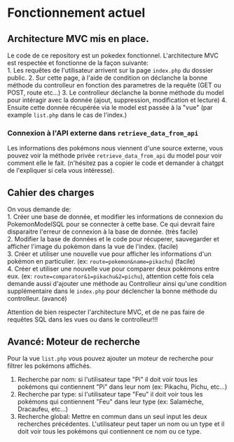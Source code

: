 # Fonctionnement actuel

## Architecture MVC mis en place.

Le code de ce repository est un pokedex fonctionnel. L'architecture MVC est respectée et fonctionne de la façon suivante:  
    1. Les requêtes de l'utilisateur arrivent sur la page `index.php` du dossier public. 
    2. Sur cette page, à l'aide de condition on déclanche la bonne méthode du controlleur en fonction des parametres de la requête (GET ou POST, route etc...)
    3. Le controlleur déclanche la bonne méthode du model pour intéragir avec la donnée (ajout, suppression, modification et lecture)
    4. Ensuite cette donnée récupérée via le model est passée à la "vue" (par example `list.php` dans le cas de l'index.)  


### Connexion à l'API externe dans `retrieve_data_from_api`

Les informations des pokémons nous viennent d'une source externe, vous pouvez voir la méthode privée `retrieve_data_from_api` du model pour voir comment elle le fait. (n'hésitez pas a copier le code et demander à chatgpt de l'expliquer si cela vous intéresse).


## Cahier des charges

On vous demande de:  
    1. Créer une base de donnée, et modifier les informations de connexion du PokemonModelSQL pour se connecter à cette base. Ce qui devrait faire disparaitre l'erreur de connexion à la base de donnée. (très facile)  
    2. Modifier la base de données et le code pour récuperer, sauvegarder et afficher l'image du pokémon dans la vue de l'index. (facile)  
    3. Créer et utiliser une nouvelle vue pour afficher les informations d'un pokémon en particulier. (ex: `route=pokemon&name=pikachu`) (facile)  
    4. Créer et utiliser une nouvelle vue pour comparer deux pokémons entre eux. (ex: `route=comparator&1=pikachu&2=pichu`), attention cette fois cela demande aussi d'ajouter une méthode au Controlleur ainsi qu'une condition supplémentaire dans le `index.php` pour déclencher la bonne méthode du controlleur. (avancé)  


Attention de bien respecter l'architecture MVC, et de ne pas faire de requêtes SQL dans les vues ou dans le controlleur!!!

## Avancé: Moteur de recherche

Pour la vue `list.php` vous pouvez ajouter un moteur de recherche pour filtrer les pokémons affichés.

1. Recherche par nom: si l'utilisateur tape "Pi" il doit voir tous les pokémons qui contiennent "Pi" dans leur nom (ex: Pikachu, Pichu, etc...)
2. Recherche par type: si l'utilisateur tape "Feu" il doit voir tous les pokémons qui contiennent "Feu" dans leur type (ex: Salamèche, Dracaufeu, etc...)
3. Recherche global: Mettre en commun dans un seul input les deux recherches précédentes. L'utilisateur peut taper un nom ou un type et il doit voir tous les pokémons qui contiennent ce nom ou ce type.
